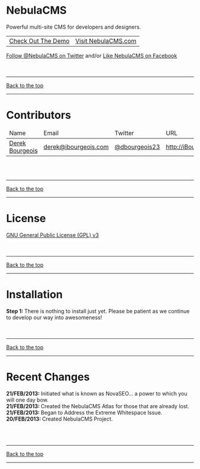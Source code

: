 NebulaCMS
=========

Powerful multi-site CMS for developers and designers.
<table>
  <tr>
    <td><a href="http://demo.nebulacms.com" target="_blank">Check Out The Demo</a></td>
    <td><a href="http://nebulacms.com" target="_blank">Visit NebulaCMS.com</a></td>
  </tr>
</table>
<a href="http://twitter.com/NebulaCMS" target="_blank">Follow @NebulaCMS on Twitter</a>
and/or <a href="http://facebook.com/NebulaCMS" target="_blank">Like NebulaCMS on Facebook</a>
<br /><br /><br /><hr /><a href="#nebulacms">Back to the top</a><br /><hr />


Contributors
============

<table>
<thead><tr><td>Name</td><td>Email</td><td>Twitter</td><td>URL</td></tr></thead>
<tbody>
  <tr>
    <td><a href="http://github.com/ibourgeois" target="_blank">Derek Bourgeois</a></td>
    <td><a href="mailto:derek@ibourgeois.com">derek@ibourgeois.com</a></td>
    <td><a href="http://twitter.com/dbourgeois23" target="_blank">@dbourgeois23</a></td>
    <td><a href="http://ibourgeois.com" target="_blank">http://iBourgeois.com</a></td>
  </tr>
</tbody>
</table>
<br /><br /><hr /><a href="#nebulacms">Back to the top</a><br /><hr />

License
=======

<a href="https://github.com/ibourgeois/NebulaCMS/blob/master/license.txt">GNU General Public License (GPL) v3</a>
<br /><br /><br /><hr /><a href="#nebulacms">Back to the top</a><br /><hr />

Installation
============

<b>Step 1: </b> There is nothing to install just yet. Please be patient as we continue to develop our way into awesomeness!
<br /><br /><br /><hr /><a href="#nebulacms">Back to the top</a><br /><hr />

Recent Changes
==============

<b>21/FEB/2013: </b> Initiated what is known as NovaSEO... a power to which you will one day bow. <br />
<b>21/FEB/2013: </b> Created the NebulaCMS Atlas for those that are already lost. <br />
<b>21/FEB/2013: </b> Began to Address the Extreme Whitespace Issue. <br />
<b>20/FEB/2013: </b> Created NebulaCMS Project.

<br /><br /><hr /><a href="#nebulacms">Back to the top</a><br /><hr />
